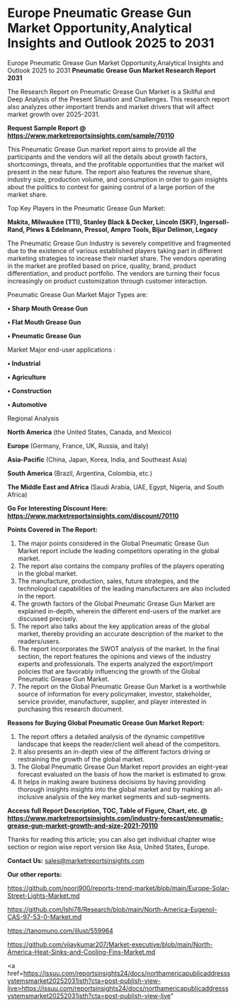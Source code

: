 # Europe Pneumatic Grease Gun Market Opportunity,Analytical Insights and Outlook 2025 to 2031
 Europe Pneumatic Grease Gun Market Opportunity,Analytical Insights and Outlook 2025 to 2031
<strong>Pneumatic Grease Gun Market Research Report 2031</strong>

The Research Report on Pneumatic Grease Gun Market is a Skillful and Deep Analysis of the Present Situation and Challenges. This research report also analyzes other important trends and market drivers that will affect market growth over 2025-2031.

<strong>Request Sample Report @ <a href=https://www.marketreportsinsights.com/sample/70110>https://www.marketreportsinsights.com/sample/70110</a></strong>

This Pneumatic Grease Gun market report aims to provide all the participants and the vendors will all the details about growth factors, shortcomings, threats, and the profitable opportunities that the market will present in the near future. The report also features the revenue share, industry size, production volume, and consumption in order to gain insights about the politics to contest for gaining control of a large portion of the market share.

Top Key Players in the Pneumatic Grease Gun Market:

<strong>Makita, Milwaukee (TTI), Stanley Black & Decker, Lincoln (SKF), Ingersoll-Rand, Plews & Edelmann, Pressol, Ampro Tools, Bijur Delimon, Legacy</strong>

The Pneumatic Grease Gun Industry is severely competitive and fragmented due to the existence of various established players taking part in different marketing strategies to increase their market share. The vendors operating in the market are profiled based on price, quality, brand, product differentiation, and product portfolio. The vendors are turning their focus increasingly on product customization through customer interaction.

Pneumatic Grease Gun Market Major Types are:

<strong>• Sharp Mouth Grease Gun

• Flat Mouth Grease Gun

• Pneumatic Grease Gun</strong>

Market Major end-user applications :

<strong>• Industrial

• Agriculture

• Construction

• Automotive</strong>

Regional Analysis

</u><strong><b>North America</b></strong> (the United States, Canada, and Mexico)

<strong><b>Europe </b></strong>(Germany, France, UK, Russia, and Italy)

<strong><b>Asia-Pacific</b></strong> (China, Japan, Korea, India, and Southeast Asia)

<strong><b>South America</b></strong> (Brazil, Argentina, Colombia, etc.)

<strong><b>The Middle East and Africa</b></strong> (Saudi Arabia, UAE, Egypt, Nigeria, and South Africa)

<strong>Go For Interesting Discount Here: <a href=https://www.marketreportsinsights.com/discount/70110>https://www.marketreportsinsights.com/discount/70110</a></strong>

<strong>Points Covered in The Report:</strong>
<ol>
  <li>The major points considered in the Global Pneumatic Grease Gun Market report include the leading competitors operating in the global market.</li>
  <li>The report also contains the company profiles of the players operating in the global market.</li>
  <li>The manufacture, production, sales, future strategies, and the technological capabilities of the leading manufacturers are also included in the report.</li>
  <li>The growth factors of the Global Pneumatic Grease Gun Market are explained in-depth, wherein the different end-users of the market are discussed precisely.</li>
  <li>The report also talks about the key application areas of the global market, thereby providing an accurate description of the market to the readers/users.</li>
  <li>The report incorporates the SWOT analysis of the market. In the final section, the report features the opinions and views of the industry experts and professionals. The experts analyzed the export/import policies that are favorably influencing the growth of the Global Pneumatic Grease Gun Market.</li>
  <li>The report on the Global Pneumatic Grease Gun Market is a worthwhile source of information for every policymaker, investor, stakeholder, service provider, manufacturer, supplier, and player interested in purchasing this research document.</li>
</ol>
<strong>Reasons for Buying Global Pneumatic Grease Gun Market Report:</strong>

<ol>
  <li>The report offers a detailed analysis of the dynamic competitive landscape that keeps the reader/client well ahead of the competitors.</li>
  <li>It also presents an in-depth view of the different factors driving or restraining the growth of the global market.</li>
  <li>The Global Pneumatic Grease Gun Market report provides an eight-year forecast evaluated on the basis of how the market is estimated to grow.</li>
  <li>It helps in making aware business decisions by having providing thorough insights insights into the global market and by making an all-inclusive analysis of the key market segments and sub-segments.</li>
</ol>
<strong>Access full Report Description, TOC, Table of Figure, Chart, etc. @ <a href=https://www.marketreportsinsights.com/industry-forecast/pneumatic-grease-gun-market-growth-and-size-2021-70110>https://www.marketreportsinsights.com/industry-forecast/pneumatic-grease-gun-market-growth-and-size-2021-70110</a></strong>


Thanks for reading this article; you can also get individual chapter wise section or region wise report version like Asia, United States, Europe.

<strong>Contact Us:</strong>
sales@marketreportsinsights.com

<strong>Our other reports:</strong>

<a href=https://github.com/noori900/reports-trend-market/blob/main/Europe-Solar-Street-Lights-Market.md>https://github.com/noori900/reports-trend-market/blob/main/Europe-Solar-Street-Lights-Market.md</a>

<a href=https://github.com/Ishi78/Research/blob/main/North-America-Eugenol-CAS-97-53-0-Market.md>https://github.com/Ishi78/Research/blob/main/North-America-Eugenol-CAS-97-53-0-Market.md</a>

<a href=https://tanomuno.com/illust/559964>https://tanomuno.com/illust/559964</a>

<a href=https://github.com/vijaykumar207/Market-executive/blob/main/North-America-Heat-Sinks-and-Cooling-Fins-Market.md>https://github.com/vijaykumar207/Market-executive/blob/main/North-America-Heat-Sinks-and-Cooling-Fins-Market.md</a>

<a href=https://issuu.com/reportsinsights24/docs/northamericapublicaddresssystemsmarket20252031isth?cta=post-publish-view-live>https://issuu.com/reportsinsights24/docs/northamericapublicaddresssystemsmarket20252031isth?cta=post-publish-view-live</a>"
